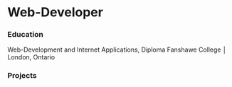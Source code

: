 # Web-Developer

### Education
Web-Development and Internet Applications, Diploma
Fanshawe College │ London, Ontario

### Projects




